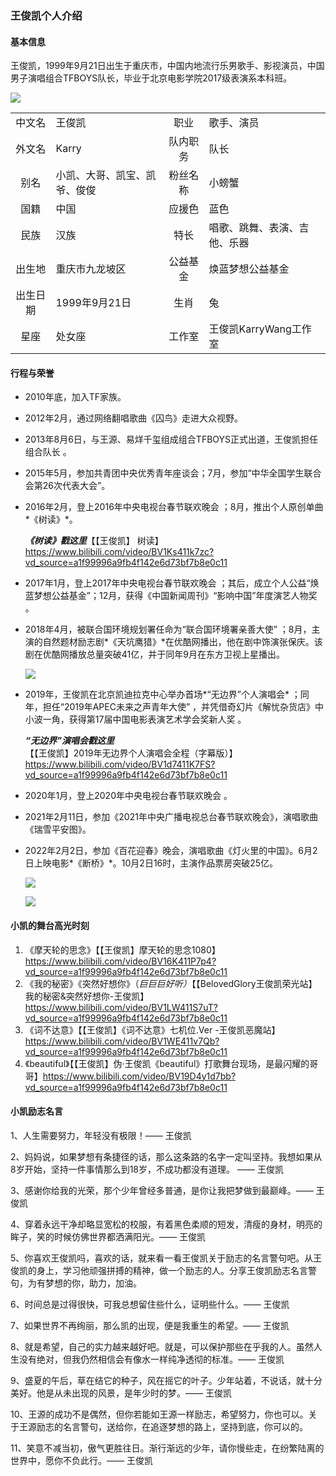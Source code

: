 ### 王俊凯个人介绍

#### 基本信息

王俊凯，1999年9月21日出生于重庆市，中国内地流行乐男歌手、影视演员，中国男子演唱组合TFBOYS队长，毕业于北京电影学院2017级表演系本科班。

![](./Karry.w/王俊凯.jpeg)

|          |                              |          |                              |
| :------: | ---------------------------- | :------: | ---------------------------- |
|  中文名  | 王俊凯                       |   职业   | 歌手、演员                   |
|  外文名  | Karry                        | 队内职务 | 队长                         |
|   别名   | 小凯、大哥、凯宝、凯爷、俊俊 | 粉丝名称 | 小螃蟹                       |
|   国籍   | 中国                         |  应援色  | 蓝色                         |
|   民族   | 汉族                         |   特长   | 唱歌、跳舞、表演、吉他、乐器 |
|  出生地  | 重庆市九龙坡区               | 公益基金 | 焕蓝梦想公益基金             |
| 出生日期 | 1999年9月21日                |   生肖   | 兔                           |
|   星座   | 处女座                       |  工作室  | 王俊凯KarryWang工作室        |



#### 行程与荣誉

- 2010年底，加入TF家族。

- 2012年2月，通过网络翻唱歌曲《囚鸟》走进大众视野。

- 2013年8月6日，与王源、易烊千玺组成组合TFBOYS正式出道，王俊凯担任组合队长 。

- 2015年5月，参加共青团中央优秀青年座谈会；7月，参加“中华全国学生联合会第26次代表大会”。

- 2016年2月，登上2016年中央电视台春节联欢晚会 ；8月，推出个人原创单曲*《树读》*。

  ***《树读》戳这里***【【王俊凯】 树读】https://www.bilibili.com/video/BV1Ks411k7zc?vd_source=a1f99996a9fb4f142e6d73bf7b8e0c11

- 2017年1月，登上2017年中央电视台春节联欢晚会 ；其后，成立个人公益“焕蓝梦想公益基金”；12月，获得《中国新闻周刊》“影响中国”年度演艺人物奖 。

- 2018年4月，被联合国环境规划署任命为“联合国环境署亲善大使” ；8月，主演的自然题材励志剧*《天坑鹰猎》*在优酷网播出，他在剧中饰演张保庆。该剧在优酷网播放总量突破41亿，并于同年9月在东方卫视上星播出。

  ![](./Karry.w/天坑鹰猎剧照.jpg)

- 2019年，王俊凯在北京凯迪拉克中心举办首场*“无边界”个人演唱会* ；同年，担任“2019年APEC未来之声青年大使” ，并凭借奇幻片《解忧杂货店》中小波一角，获得第17届中国电影表演艺术学会奖新人奖 。

  ***“无边界”演唱会戳这里***【【王俊凯】2019年无边界个人演唱会全程（字幕版）】https://www.bilibili.com/video/BV1d7411K7FS?vd_source=a1f99996a9fb4f142e6d73bf7b8e0c11

- 2020年1月，登上2020年中央电视台春节联欢晚会 。

- 2021年2月11日，参加《2021年中央广播电视总台春节联欢晚会》，演唱歌曲《瑞雪平安图》。

- 2022年2月2日，参加《百花迎春》晚会，演唱歌曲《灯火里的中国》。6月2日上映电影*《断桥》*。10月2日16时，主演作品票房突破25亿。

  ![](./Karry.w/断桥剧照1.jpg)

  ![](./Karry.w/断桥剧照2.jpg)

#### 小凯的舞台高光时刻

1. 《摩天轮的思念》【【王俊凯】摩天轮的思念1080】https://www.bilibili.com/video/BV16K411P7p4?vd_source=a1f99996a9fb4f142e6d73bf7b8e0c11
2. 《我的秘密》《突然好想你》（*巨巨巨好听）*【【BelovedGlory王俊凯荣光站】我的秘密&突然好想你-王俊凯】https://www.bilibili.com/video/BV1LW411S7uT?vd_source=a1f99996a9fb4f142e6d73bf7b8e0c11
3. 《词不达意》【【王俊凯】《词不达意》七机位.Ver -王俊凯恶魔站】https://www.bilibili.com/video/BV1WE411v7Qb?vd_source=a1f99996a9fb4f142e6d73bf7b8e0c11
4. 《beautiful》【【王俊凯】伪·王俊凯《beautiful》打歌舞台现场，是最闪耀的哥哥】https://www.bilibili.com/video/BV19D4y1d7bb?vd_source=a1f99996a9fb4f142e6d73bf7b8e0c11

#### 小凯励志名言

1、人生需要努力，年轻没有极限！—— 王俊凯

2、妈妈说，如果梦想有条捷径的话，那么这条路的名字一定叫坚持。我想如果从8岁开始，坚持一件事情那么到18岁，不成功都没有道理。 —— 王俊凯

3、感谢你给我的光荣，那个少年曾经多普通，是你让我把梦做到最巅峰。—— 王俊凯

4、穿着永远干净却略显宽松的校服，有着黑色柔顺的短发，清瘦的身材，明亮的眸子，笑的时候仿佛世界都洒满阳光。—— 王俊凯

5、你喜欢王俊凯吗，喜欢的话，就来看一看王俊凯关于励志的名言警句吧。从王俊凯的身上，学习他顽强拼搏的精神，做一个励志的人。分享王俊凯励志名言警句，为有梦想的你，助力，加油。

6、时间总是过得很快，可我总想留住些什么，证明些什么。—— 王俊凯

7、如果世界不再绚丽，那么凯的出现，便是我重生的希望。—— 王俊凯

8、就是希望，自己的实力越来越好吧。就是，可以保护那些在乎我的人。虽然人生没有绝对，但我仍然相信会有像水一样纯净透彻的标准。—— 王俊凯

9、盛夏的午后，草在结它的种子，风在摇它的叶子。少年站着，不说话，就十分美好。他是从未出现的风景，是年少时的梦。—— 王俊凯

10、王源的成功不是偶然，但你若能如王源一样励志，希望努力，你也可以。关于王源励志的名言警句，送给你，在追逐梦想的路上，坚持到底，你可以的。

11、笑意不减当初，傲气更胜往日。渐行渐远的少年，请你慢些走，在纷繁陆离的世界中，愿你不负此行。—— 王俊凯
